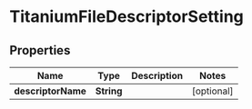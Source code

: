 

# TitaniumFileDescriptorSetting


## Properties

| Name | Type | Description | Notes |
|------------ | ------------- | ------------- | -------------|
|**descriptorName** | **String** |  |  [optional] |



